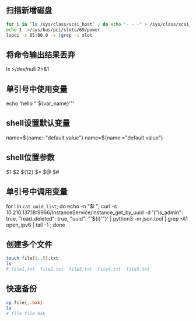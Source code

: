 ## 扫描新增磁盘
```sh
for i in `ls /sys/class/scsi_host` ; do echo "- - -" > /sys/class/scsi_host/$i/scan ; done
echo 1  >/sys/bus/pci/slots/69/power
lspci -s 65:00.0 -v |grep -i slot
```

## 将命令输出结果丢弃
ls >/dev/null 2>&1

## 单引号中使用变量
echo 'hello "'${var_name}'"'

## shell设置默认变量
name=${name:-"default value"}
name=${name:="default value"}

## shell位置参数
$1 $2 ${12} $* $@ $#

## 单引号中调用变量
for i in `cat uuid_list`; do echo -n "$i "; curl -s 10.210.137.18:9966/InstanceService/instance_get_by_uuid -d '{"is_admin": true, "read_deleted": true, "uuid": "'${i}'"}' | python3 -m json.tool | grep -A1 open_ipv6 | tail -1 ; done


##  创建多个文件
```sh
touch file{1..5}.txt
ls
# file1.txt  file2.txt  file3.txt  file4.txt  file5.txt
```

## 快速备份
```sh
cp file{,.bak}
ls
# file file.bak
```